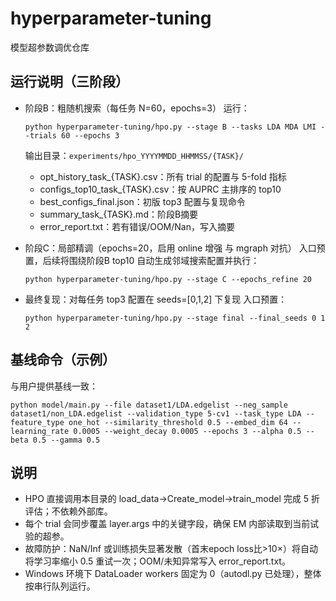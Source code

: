 # hyperparameter-tuning
模型超参数调优仓库

## 运行说明（三阶段）

- 阶段B：粗随机搜索（每任务 N=60，epochs=3）
  运行：
  ```
  python hyperparameter-tuning/hpo.py --stage B --tasks LDA MDA LMI --trials 60 --epochs 3
  ```
  输出目录：`experiments/hpo_YYYYMMDD_HHMMSS/{TASK}/`
  - opt_history_task_{TASK}.csv：所有 trial 的配置与 5-fold 指标
  - configs_top10_task_{TASK}.csv：按 AUPRC 主排序的 top10
  - best_configs_final.json：初版 top3 配置与复现命令
  - summary_task_{TASK}.md：阶段B摘要
  - error_report.txt：若有错误/OOM/Nan，写入摘要

- 阶段C：局部精调（epochs=20，启用 online 增强 与 mgraph 对抗）
  入口预置，后续将围绕阶段B top10 自动生成邻域搜索配置并执行：
  ```
  python hyperparameter-tuning/hpo.py --stage C --epochs_refine 20
  ```

- 最终复现：对每任务 top3 配置在 seeds=[0,1,2] 下复现
  入口预置：
  ```
  python hyperparameter-tuning/hpo.py --stage final --final_seeds 0 1 2
  ```

## 基线命令（示例）
与用户提供基线一致：
```
python model/main.py --file dataset1/LDA.edgelist --neg_sample dataset1/non_LDA.edgelist --validation_type 5-cv1 --task_type LDA --feature_type one_hot --similarity_threshold 0.5 --embed_dim 64 --learning_rate 0.0005 --weight_decay 0.0005 --epochs 3 --alpha 0.5 --beta 0.5 --gamma 0.5
```

## 说明
- HPO 直接调用本目录的 load_data→Create_model→train_model 完成 5 折评估；不依赖外部库。
- 每个 trial 会同步覆盖 layer.args 中的关键字段，确保 EM 内部读取到当前试验的超参。
- 故障防护：NaN/Inf 或训练损失显著发散（首末epoch loss比>10×）将自动将学习率缩小 0.5 重试一次；OOM/未知异常写入 error_report.txt。
- Windows 环境下 DataLoader workers 固定为 0（autodl.py 已处理），整体按串行队列运行。
